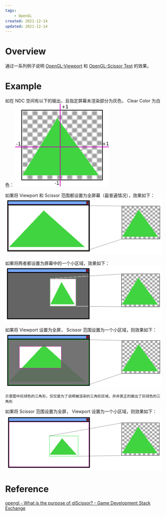 ```yaml
---
tags:
    - OpenGL
created: 2021-12-14
updated: 2021-12-14
---
```

# Overview

通过一系列例子说明 [OpenGL-Viewport](OpenGL-Viewport.md) 和 [OpenGL-Scissor Test](OpenGL-Scissor%20Test.md) 的效果。

# Example

如在 NDC 空间有以下的输出，且指定屏幕未渲染部分为灰色， Clear Color 为白色：
![|300](assets/OpenGL-Viewport%20VS%20Scissor%20Test/image-20211208085005785.png)

如果将 Viewport 和 Scissor 范围都设置为全屏幕（最普遍情况），效果如下：
![|300](assets/OpenGL-Viewport%20VS%20Scissor%20Test/image-20211208085025284.png)

如果将两者都设置为屏幕中的一个小区域，效果如下：
![|300](assets/OpenGL-Viewport%20VS%20Scissor%20Test/image-20211208085039399.png)

如果将 Viewport 设置为全屏， Scissor 范围设置为一个小区域，则效果如下：
![|300](assets/OpenGL-Viewport%20VS%20Scissor%20Test/image-20211208085056169.png)

```ad-tip
示意图中灰绿色的三角形，仅仅是为了说明被渲染的三角形区域，并非真正的画出了灰绿色的三角形
```

如果将 Scissor 范围设置为全屏， Viewport 设置为一个小区域，则效果如下：
![|300](assets/OpenGL-Viewport%20VS%20Scissor%20Test/image-20211208085122359.png)

# Reference

[opengl - What is the purpose of glScissor? - Game Development Stack Exchange](https://gamedev.stackexchange.com/questions/40704/what-is-the-purpose-of-glscissor)